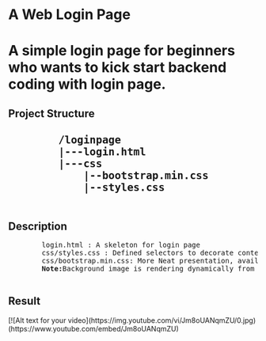  <h1>A Web Login Page<h1>
 <p>A simple login page for beginners who wants to kick start backend coding with login page.</p>
 <h2>Project Structure<h2>
    <pre>
        /loginpage
        |---login.html
        |---css
            |--bootstrap.min.css
            |--styles.css  
    </pre>
<h2>Description</h2>
    <pre>
        login.html : A skeleton for login page 
        css/styles.css : Defined selectors to decorate contents of skeleton.
        css/bootstrap.min.css: More Neat presentation, available at  https://getbootstrap.com/docs/3.3/getting-started/
        <strong>Note:</strong>Background image is rendering dynamically from other service https://picsum.photos.
    </pre>

<h2>Result</h2>
[![Alt text for your video](https://img.youtube.com/vi/Jm8oUANqmZU/0.jpg)(https://www.youtube.com/embed/Jm8oUANqmZU)



